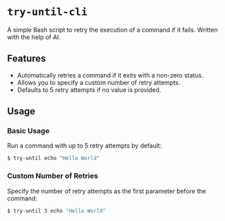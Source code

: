 # `try-until-cli`

A simple Bash script to retry the execution of a command if it fails. Written with the help of AI.

## Features
- Automatically retries a command if it exits with a non-zero status.
- Allows you to specify a custom number of retry attempts.
- Defaults to 5 retry attempts if no value is provided.

## Usage

### Basic Usage

Run a command with up to 5 retry attempts by default:

```bash
$ try-until echo "Hello World"
```

### Custom Number of Retries

Specify the number of retry attempts as the first parameter before the command:

```bash
$ try-until 3 echo "Hello World"
```
